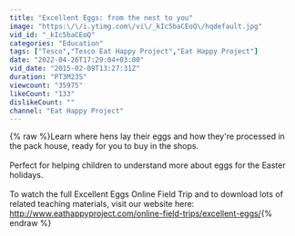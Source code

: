 ```yaml
---
title: "Excellent Eggs: from the nest to you"
image: "https:\/\/i.ytimg.com\/vi\/_kIc5baCEoQ\/hqdefault.jpg"
vid_id: "_kIc5baCEoQ"
categories: "Education"
tags: ["Tesco","Tesco Eat Happy Project","Eat Happy Project"]
date: "2022-04-26T17:29:04+03:00"
vid_date: "2015-02-09T13:27:31Z"
duration: "PT3M23S"
viewcount: "35975"
likeCount: "133"
dislikeCount: ""
channel: "Eat Happy Project"
---
```

{% raw %}Learn where hens lay their eggs and how they're processed in the pack house, ready for you to buy in the shops.<br /><br />Perfect for helping children to understand more about eggs for the Easter holidays.<br /><br />To watch the full Excellent Eggs Online Field Trip and to download lots of related teaching materials, visit our website here: <a rel="nofollow" target="blank" href="http://www.eathappyproject.com/online-field-trips/excellent-eggs/">http://www.eathappyproject.com/online-field-trips/excellent-eggs/</a>{% endraw %}
